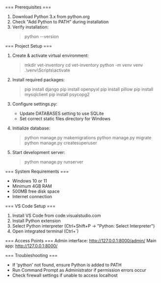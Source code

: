 === Prerequisites ===
1. Download Python 3.x from python.org
2. Check "Add Python to PATH" during installation
3. Verify installation:
   > python --version

=== Project Setup ===
1. Create & activate virtual environment:
   > mkdir vet-inventory
   > cd vet-inventory
   > python -m venv venv
   > .\venv\Scripts\activate

2. Install required packages:
   > pip install django
   > pip install openpyxl
   > pip install pillow
   > pip install mysqlclient
   > pip install psycopg2

3. Configure settings.py:
   - Update DATABASES setting to use SQLite
   - Set correct static files directory for Windows

4. Initialize database:
   > python manage.py makemigrations
   > python manage.py migrate
   > python manage.py createsuperuser

5. Start development server:
   > python manage.py runserver

=== System Requirements ===
- Windows 10 or 11
- Minimum 4GB RAM
- 500MB free disk space
- Internet connection

=== VS Code Setup ===
1. Install VS Code from code.visualstudio.com
2. Install Python extension
3. Select Python interpreter (Ctrl+Shift+P → "Python: Select Interpreter")
4. Open integrated terminal (Ctrl+`)

=== Access Points ===
Admin interface: http://127.0.0.1:8000/admin/
Main app: http://127.0.0.1:8000/

=== Troubleshooting ===
- If 'python' not found, ensure Python is added to PATH
- Run Command Prompt as Administrator if permission errors occur
- Check firewall settings if unable to access localhost
